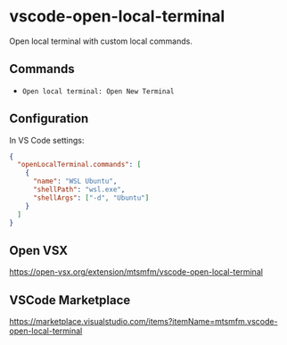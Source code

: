 # vscode-open-local-terminal

Open local terminal with custom local commands.

## Commands

- `Open local terminal: Open New Terminal`

## Configuration

In VS Code settings:

```json
{
  "openLocalTerminal.commands": [
    {
      "name": "WSL Ubuntu",
      "shellPath": "wsl.exe",
      "shellArgs": ["-d", "Ubuntu"]
    }
  ]
}
```

## Open VSX

https://open-vsx.org/extension/mtsmfm/vscode-open-local-terminal

## VSCode Marketplace

https://marketplace.visualstudio.com/items?itemName=mtsmfm.vscode-open-local-terminal
